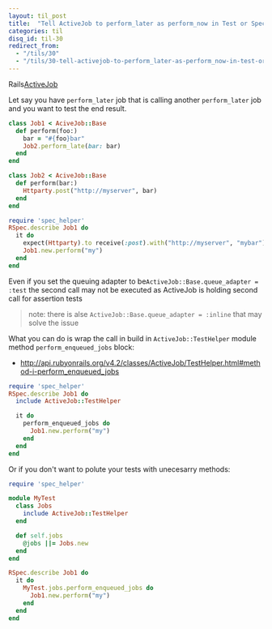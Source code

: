 ```yaml
---
layout: til_post
title:  "Tell ActiveJob to perform_later as perform_now in Test or Spec"
categories: til
disq_id: til-30
redirect_from: 
  - "/tils/30"
  - "/tils/30-tell-activejob-to-perform_later-as-perform_now-in-test-or-spec"
---
```


Rails[ActiveJob](http://edgeguides.rubyonrails.org/active_job_basics.html)

Let say you have `perform_later` job that is calling another
`perform_later` job and you want to test the end result.

```ruby
class Job1 < AciveJob::Base
  def perform(foo:)
    bar = "#{foo}bar"
    Job2.perform_late(bar: bar)
  end
end

class Job2 < AciveJob::Base
  def perform(bar:)
    Httparty.post("http://myserver", bar)
  end
end

require 'spec_helper'
RSpec.describe Job1 do
  it do
    expect(Httparty).to receive(:post).with("http://myserver", "mybar")
    Job1.new.perform("my")
  end
end
```

Even if you set the queuing adapter to be`ActiveJob::Base.queue_adapter = :test`
the second call may not be executed as ActiveJob is holding second call
for assertion tests

> note: there is alse `ActiveJob::Base.queue_adapter = :inline` that may
> solve the issue

What you can do is wrap the call in build in `ActiveJob::TestHelper` module
method `perform_enqueued_jobs` block:

* <http://api.rubyonrails.org/v4.2/classes/ActiveJob/TestHelper.html#method-i-perform_enqueued_jobs>

```ruby
require 'spec_helper'
RSpec.describe Job1 do
  include ActiveJob::TestHelper

  it do
    perform_enqueued_jobs do
      Job1.new.perform("my")
    end
  end
end
```

Or if you don't want to polute your tests with unecesarry methods:


```ruby
require 'spec_helper'

module MyTest
  class Jobs
    include ActiveJob::TestHelper
  end

  def self.jobs
    @jobs ||= Jobs.new
  end
end

RSpec.describe Job1 do
  it do
    MyTest.jobs.perform_enqueued_jobs do
      Job1.new.perform("my")
    end
  end
end
```
